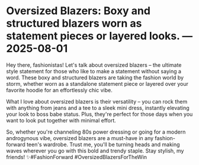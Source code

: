 # Oversized Blazers: Boxy and structured blazers worn as statement pieces or layered looks. — 2025-08-01

Hey there, fashionistas! Let's talk about oversized blazers – the ultimate style statement for those who like to make a statement without saying a word. These boxy and structured blazers are taking the fashion world by storm, whether worn as a standalone statement piece or layered over your favorite hoodie for an effortlessly chic vibe.

What I love about oversized blazers is their versatility – you can rock them with anything from jeans and a tee to a sleek mini dress, instantly elevating your look to boss babe status. Plus, they're perfect for those days when you want to look put together with minimal effort.

So, whether you're channeling 80s power dressing or going for a modern androgynous vibe, oversized blazers are a must-have in any fashion-forward teen's wardrobe. Trust me, you'll be turning heads and making waves wherever you go with this bold and trendy staple. Stay stylish, my friends! ✨#FashionForward #OversizedBlazersForTheWin